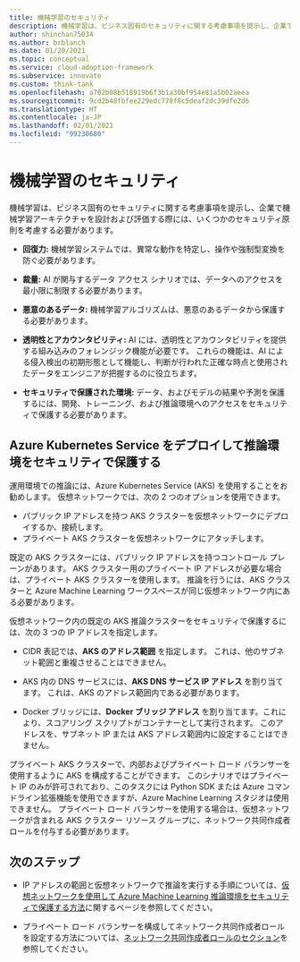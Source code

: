 ```yaml
---
title: 機械学習のセキュリティ
description: 機械学習は、ビジネス固有のセキュリティに関する考慮事項を提示し、企業で機械学習アーキテクチャを設計および評価する際には、いくつかのセキュリティ原則を考慮する必要があります。
author: shinchan75034
ms.author: brblanch
ms.date: 01/20/2021
ms.topic: conceptual
ms.service: cloud-adoption-framework
ms.subservice: innovate
ms.custom: think-tank
ms.openlocfilehash: a702b08b518919b6f3b1a30bf954e81a5b02aeea
ms.sourcegitcommit: 9cd2b48fbfee229edc778f8c5deaf2dc39dfe2d6
ms.translationtype: HT
ms.contentlocale: ja-JP
ms.lasthandoff: 02/01/2021
ms.locfileid: "99230680"
---
```

# <a name="machine-learning-security"></a>機械学習のセキュリティ

機械学習は、ビジネス固有のセキュリティに関する考慮事項を提示し、企業で機械学習アーキテクチャを設計および評価する際には、いくつかのセキュリティ原則を考慮する必要があります。

- **回復力:** 機械学習システムでは、異常な動作を特定し、操作や強制型変換を防ぐ必要があります。

- **裁量:** AI が関与するデータ アクセス シナリオでは、データへのアクセスを最小限に制限する必要があります。

- **悪意のあるデータ:** 機械学習アルゴリズムは、悪意のあるデータから保護する必要があります。

- **透明性とアカウンタビリティ:** AI には、透明性とアカウンタビリティを提供する組み込みのフォレンジック機能が必要です。 これらの機能は、AI による侵入検出の初期形態として機能し、判断が行われた正確な時点と使用されたデータをエンジニアが把握するのに役立ちます。

- **セキュリティで保護された環境:** データ、およびモデルの結果や予測を保護するには、開発、トレーニング、および推論環境へのアクセスをセキュリティで保護する必要があります。

## <a name="deploy-azure-kubernetes-service-to-secure-an-inference-environment"></a>Azure Kubernetes Service をデプロイして推論環境をセキュリティで保護する

運用環境での推論には、Azure Kubernetes Service (AKS) を使用することをお勧めします。 仮想ネットワークでは、次の 2 つのオプションを使用できます。

- パブリック IP アドレスを持つ AKS クラスターを仮想ネットワークにデプロイするか、接続します。
- プライベート AKS クラスターを仮想ネットワークにアタッチします。

既定の AKS クラスターには、パブリック IP アドレスを持つコントロール プレーンがあります。 AKS クラスター用のプライベート IP アドレスが必要な場合は、プライベート AKS クラスターを使用します。 推論を行うには、AKS クラスターと Azure Machine Learning ワークスペースが同じ仮想ネットワーク内にある必要があります。

仮想ネットワーク内の既定の AKS 推論クラスターをセキュリティで保護するには、次の 3 つの IP アドレスを指定します。

- CIDR 表記では、**AKS のアドレス範囲** を指定します。 これは、他のサブネット範囲と重複させることはできません。

- AKS 内の DNS サービスには、**AKS DNS サービス IP アドレス** を割り当てます。 これは、AKS のアドレス範囲内である必要があります。

- Docker ブリッジには、**Docker ブリッジ アドレス** を割り当てます。これにより、スコアリング スクリプトがコンテナーとして実行されます。 このアドレスを、サブネット IP または AKS アドレス範囲内に設定することはできません。

プライベート AKS クラスターで、内部およびプライベート ロード バランサーを使用するように AKS を構成することができます。 このシナリオではプライベート IP のみが許可されており、このタスクには Python SDK または Azure コマンドライン拡張機能を使用できますが、Azure Machine Learning スタジオは使用できません。 プライベート ロード バランサーを使用する場合は、仮想ネットワークが含まれる AKS クラスター リソース グループに、ネットワーク共同作成者ロールを付与する必要があります。

## <a name="next-steps"></a>次のステップ

- IP アドレスの範囲と仮想ネットワークで推論を実行する手順については、[仮想ネットワークを使用して Azure Machine Learning 推論環境をセキュリティで保護する方法](/azure/machine-learning/how-to-secure-inferencing-vnet?tabs=python#secure-vnet-traffic)に関するページを参照してください。

- プライベート ロード バランサーを構成してネットワーク共同作成者ロールを設定する方法については、[ネットワーク共同作成者ロールのセクション](/azure/machine-learning/how-to-secure-inferencing-vnet?tabs=python#network-contributor-role)を参照してください。
